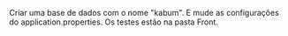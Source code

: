 Criar uma base de dados com o nome "kabum".
E mude as configurações do application.properties.
Os testes estão na pasta Front.
